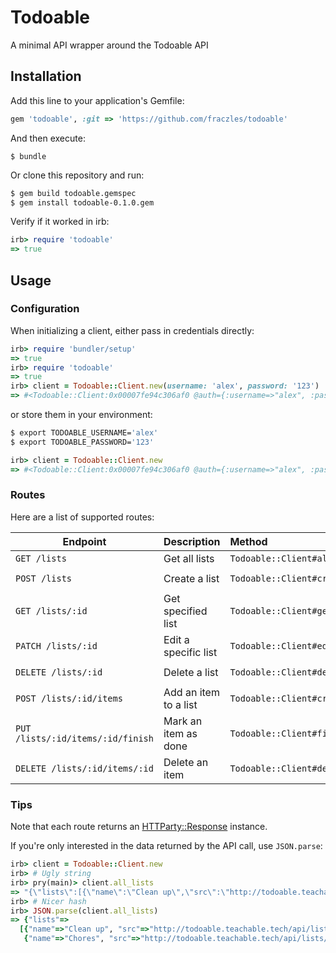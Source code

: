 # Todoable

A minimal API wrapper around the Todoable API


## Installation

Add this line to your application's Gemfile:

```ruby
gem 'todoable', :git => 'https://github.com/fraczles/todoable'
```

And then execute:

    $ bundle

Or clone this repository and run:

```bash
$ gem build todoable.gemspec
$ gem install todoable-0.1.0.gem
```

Verify if it worked in irb:
```ruby
irb> require 'todoable'
=> true
```

## Usage

### Configuration
When initializing a client, either pass in credentials directly:
```ruby
irb> require 'bundler/setup'
=> true
irb> require 'todoable'
=> true
irb> client = Todoable::Client.new(username: 'alex', password: '123')
=> #<Todoable::Client:0x00007fe94c306af0 @auth={:username=>"alex", :password=>"123"}>
```

or store them in your environment:
```bash
$ export TODOABLE_USERNAME='alex'
$ export TODOABLE_PASSWORD='123'
```

```ruby 
irb> client = Todoable::Client.new
=> #<Todoable::Client:0x00007fe94c306af0 @auth={:username=>"alex", :password=>"123"}>
```
### Routes
Here are a list of supported routes:

| Endpoint| Description | Method | Args | Example | 
| ------- |:------------| :------| ---: | ------- | 
| `GET /lists`  | Get all lists | `Todoable::Client#all_lists`   |     | `client.all_lists`|
| `POST /lists` | Create a list | `Todoable::Client#create_list` | `name`| `client.create_list(name: 'Chores')` | 
| `GET /lists/:id` | Get specified list| `Todoable::Client#get_list` | `list_id` | `client.get_list(list_id: '123')` | 
| `PATCH /lists/:id` | Edit a specific list| `Todoable::Client#edit_list` | `list_id`, `name` | `client.edit_list(list_id: 123, name: 'Laundry')`|
| `DELETE /lists/:id` | Delete a list | `Todoable::Client#delete_list` | `list_id` | `client.delete_list(list_id: 123)` | 
| `POST /lists/:id/items` | Add an item to a list| `Todoable::Client#create_item` | `list_id`, `name`| `client.add_item(list_id: 123, name: 'Fold clothes')`| 
| `PUT /lists/:id/items/:id/finish` | Mark an item as done | `Todoable::Client#finish_item` | `list_id`, `item_id`| `client.finish_item(list_id: 123, item_id: 456)`| 
| `DELETE /lists/:id/items/:id` | Delete an item | `Todoable::Client#delete_item` | `list_id`, `item_id`| `client.delete_item(list_id: 123, item_id: 456)`|





### Tips
Note that each route returns an [HTTParty::Response](http://www.rubydoc.info/github/jnunemaker/httparty/HTTParty/Response)
instance.

If you're only interested in the data returned by the API call, use `JSON.parse`:

```ruby
irb> client = Todoable::Client.new
irb> # Ugly string
irb> pry(main)> client.all_lists
=> "{\"lists\":[{\"name\":\"Clean up\",\"src\":\"http://todoable.teachable.tech/api/lists/1e80718c-c92f-49e7-8799-4fc4ba02b4ad\",\"id\":\"1e80718c-c92f-49e7-8799-4fc4ba02b4ad\"},{\"name\":\"Chores\",\"src\":\"http://todoable.teachable.tech/api/lists/b889f1c5-9e34-476f-980f-29eb5a151c92\",\"id\":\"b889f1c5-9e34-476f-980f-29eb5a151c92\"}]}"
irb> # Nicer hash
irb> JSON.parse(client.all_lists)
=> {"lists"=>
  [{"name"=>"Clean up", "src"=>"http://todoable.teachable.tech/api/lists/1e80718c-c92f-49e7-8799-4fc4ba02b4ad", "id"=>"1e80718c-c92f-49e7-8799-4fc4ba02b4ad"},
   {"name"=>"Chores", "src"=>"http://todoable.teachable.tech/api/lists/b889f1c5-9e34-476f-980f-29eb5a151c92", "id"=>"b889f1c5-9e34-476f-980f-29eb5a151c92"}]}
```
